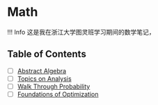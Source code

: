 # Math

!!! Info
    这是我在浙江大学图灵班学习期间的数学笔记，

## Table of Contents

- [ ] [Abstract Algebra](Abstract%20Algebra/index.md)
- [ ] [Topics on Analysis](Real%20Analysis/index.md)
- [ ] [Walk Through Probability](Probability/index.md)
- [ ] [Foundations of Optimization](Optimization/1%20Introduction.md)